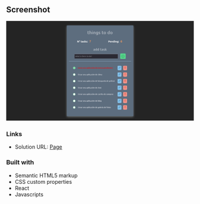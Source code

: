 ## Screenshot
![Design preview ](./src/assets/Screenshot.png)

### Links

- Solution URL: [Page](https://javier1793-op.github.io/things/)


### Built with

- Semantic HTML5 markup
- CSS custom properties
- React
- Javascripts

